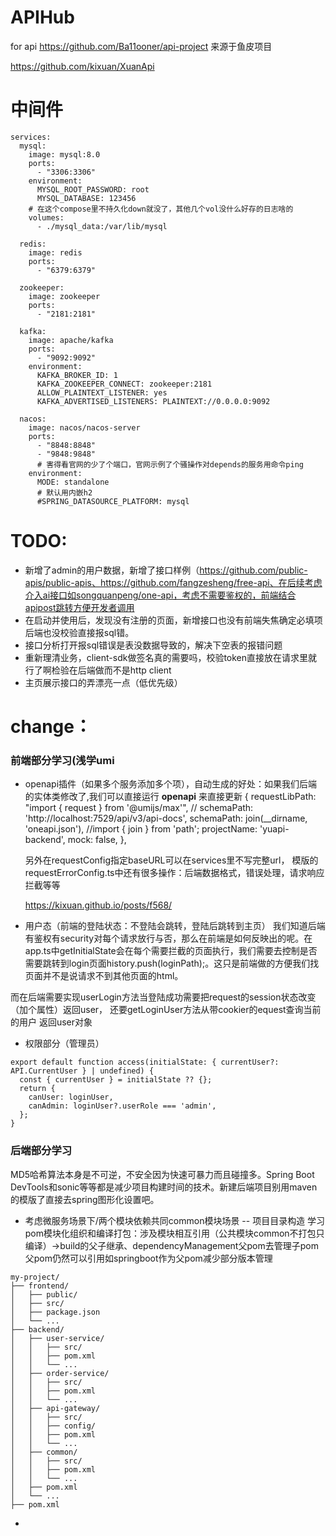 # APIHub
for api
https://github.com/Ba11ooner/api-project 来源于鱼皮项目

https://github.com/kixuan/XuanApi

# 中间件
```
services:
  mysql:
    image: mysql:8.0
    ports:
      - "3306:3306"
    environment:
      MYSQL_ROOT_PASSWORD: root
      MYSQL_DATABASE: 123456
    # 在这个compose里不持久化down就没了，其他几个vol没什么好存的日志啥的
    volumes:
      - ./mysql_data:/var/lib/mysql

  redis:
    image: redis
    ports:
      - "6379:6379"

  zookeeper:
    image: zookeeper
    ports:
      - "2181:2181"

  kafka:
    image: apache/kafka
    ports:
      - "9092:9092"
    environment:
      KAFKA_BROKER_ID: 1
      KAFKA_ZOOKEEPER_CONNECT: zookeeper:2181
      ALLOW_PLAINTEXT_LISTENER: yes
      KAFKA_ADVERTISED_LISTENERS: PLAINTEXT://0.0.0.0:9092

  nacos:
    image: nacos/nacos-server
    ports:
      - "8848:8848"
      - "9848:9848"
      # 害得看官网的少了个端口，官网示例了个骚操作对depends的服务用命令ping
    environment:
      MODE: standalone
      # 默认用内嵌h2
      #SPRING_DATASOURCE_PLATFORM: mysql
```

# TODO:
- 新增了admin的用户数据，新增了接口样例（https://github.com/public-apis/public-apis、https://github.com/fangzesheng/free-api、在后续考虑介入ai接口如songquanpeng/one-api，考虑不需要鉴权的，前端结合apipost跳转方便开发者调用
- 在启动并使用后，发现没有注册的页面，新增接口也没有前端失焦确定必填项 后端也没校验直接报sql错。
- 接口分析打开报sql错误是表没数据导致的，解决下空表的报错问题
- 重新理清业务，client-sdk做签名真的需要吗，校验token直接放在请求里就行了啊检验在后端做而不是http client
- 主页展示接口的弄漂亮一点（低优先级）

# change：
### 前端部分学习(浅学umi
- openapi插件（如果多个服务添加多个项），自动生成的好处：如果我们后端的实体类修改了,我们可以直接运行 **openapi** 来直接更新
    {
      requestLibPath: "import { request } from '@umijs/max'",
//       schemaPath: 'http://localhost:7529/api/v3/api-docs',
      schemaPath: join(__dirname, 'oneapi.json'), //import { join } from 'path';
      projectName: 'yuapi-backend',
      mock: false,
    },

  另外在requestConfig指定baseURL可以在services里不写完整url，
  模版的requestErrorConfig.ts中还有很多操作：后端数据格式，错误处理，请求响应拦截等等

  https://kixuan.github.io/posts/f568/
- 用户态（前端的登陆状态：不登陆会跳转，登陆后跳转到主页）
我们知道后端有鉴权有security对每个请求放行与否，那么在前端是如何反映出的呢。在app.ts中getInitialState会在每个需要拦截的页面执行，我们需要去控制是否需要跳转到login页面history.push(loginPath);。这只是前端做的方便我们找页面并不是说请求不到其他页面的html。

而在后端需要实现userLogin方法当登陆成功需要把request的session状态改变（加个属性）返回user， 还要getLoginUser方法从带cookier的equest查询当前的用户 返回user对象

- 权限部分（管理员）
```
export default function access(initialState: { currentUser?: API.CurrentUser } | undefined) {
  const { currentUser } = initialState ?? {};
  return {
    canUser: loginUser,
    canAdmin: loginUser?.userRole === 'admin',
  };
}
```

### 后端部分学习
MD5哈希算法本身是不可逆，不安全因为快速可暴力而且碰撞多。Spring Boot DevTools和sonic等等都是减少项目构建时间的技术。新建后端项目别用maven的模版了直接去spring图形化设置吧。
- 考虑微服务场景下/两个模块依赖共同common模块场景 -- 项目目录构造
学习pom模块化组织和编译打包：涉及模块相互引用（公共模块common不打包只编译）->build的父子继承、dependencyManagement父pom去管理子pom
父pom仍然可以引用如springboot作为父pom减少部分版本管理
```
my-project/
├── frontend/
│   ├── public/
│   ├── src/
│   ├── package.json
│   └── ...
├── backend/
│   ├── user-service/
│   │   ├── src/
│   │   ├── pom.xml
│   │   └── ...
│   ├── order-service/
│   │   ├── src/
│   │   ├── pom.xml
│   │   └── ...
│   ├── api-gateway/
│   │   ├── src/
│   │   ├── config/
│   │   ├── pom.xml
│   │   └── ...
│   ├── common/
│   │   ├── src/
│   │   ├── pom.xml
│   │   └── ...
│   ├── pom.xml
│   └── ...
├── pom.xml
```
- 
